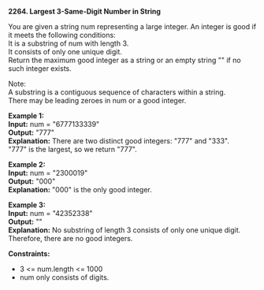 **2264. Largest 3-Same-Digit Number in String**  

You are given a string num representing a large integer. An integer is good if it meets the following conditions:    
It is a substring of num with length 3.    
It consists of only one unique digit.    
Return the maximum good integer as a string or an empty string "" if no such integer exists.    

Note:  
A substring is a contiguous sequence of characters within a string.  
There may be leading zeroes in num or a good integer.  

**Example 1:**  
**Input:** num = "6777133339"  
**Output:** "777"  
**Explanation:** There are two distinct good integers: "777" and "333".  
"777" is the largest, so we return "777".  

**Example 2:**  
**Input:** num = "2300019"  
**Output:** "000"  
**Explanation:** "000" is the only good integer.  

**Example 3:**  
**Input:** num = "42352338"  
**Output:** ""  
**Explanation:** No substring of length 3 consists of only one unique digit. Therefore, there are no good integers.  

**Constraints:**
- 3 <= num.length <= 1000
- num only consists of digits.